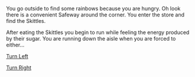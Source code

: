 You go outside to find some rainbows because you are hungry.
Oh look there is a convenient Safeway around the corner.
You enter the store and find the Skittles.

After eating the Skittles you begin to run while
feeling the energy produced by their sugar. You are running
down the aisle when you are forced to either...



[Turn Left](left/left.md)


[Turn Right](right/right.md)